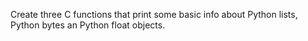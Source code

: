 Create three C functions that print some basic info about Python lists, Python bytes an Python float objects.
